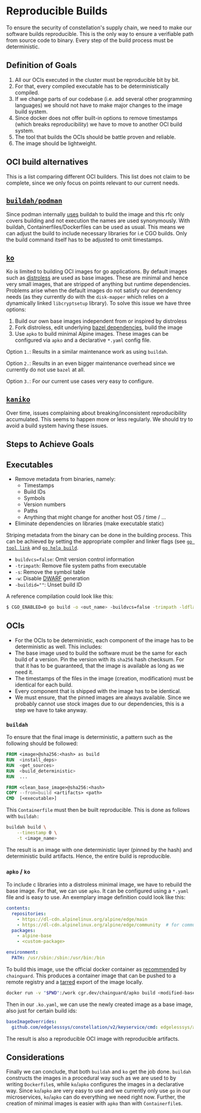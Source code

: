 # Reproducible Builds

To ensure the security of constellation's supply chain, we need to make our software builds reproducible.
This is the only way to ensure a verifiable path from source code to binary.
Every step of the build process must be deterministic.

## Definition of Goals

1. All our OCIs executed in the cluster must be reproducible bit by bit.
1. For that, every compiled executable has to be deterministically compiled.
1. If we change parts of our codebase (i.e. add several other programming languages) we should not have to make major changes to the image build system.
1. Since docker does not offer built-in options to remove timestamps (which breaks reproducibility) we have to move to another OCI build system.
1. The tool that builds the OCIs should be battle proven and reliable.
1. The image should be lightweight.

## OCI build alternatives

This is a list comparing different OCI builders.
This list does not claim to be complete, since we only focus on points relevant to our current needs.

## [`buildah/podman`](https://github.com/containers/buildah)

Since podman internally [uses](https://github.com/containers/buildah#buildah-and-podman-relationship) buildah to build the image and this rfc only covers building and not execution the names are used synonymously.
With buildah, Containerfiles/Dockerfiles can be used as usual. This means we can adjust the build to include necessary libraries for i.e CGO builds. Only the build command itself has to be adjusted to omit timestamps.

## [`ko`](https://github.com/ko-build/ko)

Ko is limited to building OCI images for go applications. By default images such as [distroless](https://github.com/GoogleContainerTools/distroless) are used as base images.
These are minimal and hence very small images, that are stripped of anything but runtime dependencies.
Problems arise when the default images do not satisfy our dependency needs (as they currently do with the `disk-mapper` which relies on a dynamically linked `libcryptsetup` library).
To solve this issue we have three options:

1. Build our own base images independent from or inspired by distroless
2. Fork distroless, edit underlying [bazel dependencies](https://github.com/GoogleContainerTools/distroless/blob/main/debian_archives.bzl), build the image
3. Use `apko` to build minimal Alpine images. These images can be configured via `apko` and a declarative `*.yaml` config file.

Option `1.`: Results in a similar maintenance work as using `buildah`.

Option `2.`: Results in an even bigger maintenance overhead since we currently do not use `bazel` at all.

Option `3.`: For our current use cases very easy to configure.

## [`kaniko`](https://github.com/GoogleContainerTools/kaniko)

Over time, issues complaining about breaking/inconsistent reproducibility accumulated.
This seems to happen more or less regularly. We should try to avoid a build system having these issues.

## Steps to Achieve Goals

## Executables

* Remove metadata from binaries, namely:
  * Timestamps
  * Build IDs
  * Symbols
  * Version numbers
  * Paths
  * Anything that might change for another host OS / time / ...
* Eliminate dependencies on libraries (make executable static)

Striping metadata from the binary can be done in the building process.
This can be achieved by setting the appropriate compiler and linker flags (see [`go tool link`](https://pkg.go.dev/cmd/link) and [`go help build`](https://pkg.go.dev/cmd/go).

* `buildvcs=false`: Omit version control information
* `-trimpath`: Remove file system paths from executable
* `-s`: Remove the symbol table
* `-w`: Disable [DWARF](https://en.wikipedia.org/wiki/DWARF) generation
* `-buildid=""`: Unset build ID

A reference compilation could look like this:

```bash
$ CGO_ENABLED=0 go build -o <out_name> -buildvcs=false -trimpath -ldflags "-s -w -buildid=''"
```

## OCIs

* For the OCIs to be deterministic, each component of the image has to be deterministic as well.
This includes:
* The base image used to build the software must be the same for each build of a version. Pin the version with its `sha256` hash checksum. For that it has to be guaranteed, that the image is available as long as we need it.
* The timestamps of the files in the image (creation, modification) must be identical for each build.
* Every component that is shipped with the image has to be identical.
* We must ensure, that the pinned images are always available. Since we probably cannot use stock images due to our dependencies, this is a step we have to take anyway.

### `buildah`

To ensure that the final image is deterministic, a pattern such as the following should be followed:

```Dockerfile
FROM <image>@sha256:<hash> as build
RUN  <install_deps>
RUN  <get_sources>
RUN  <build_deterministic>
RUN  ...

FROM <clean_base_image>@sha256:<hash>
COPY --from=build <artifacts> <path>
CMD  [<executable>]
```

This `Containerfile` must then be built reproducible.
This is done as follows with `buildah:`

```sh
buildah build \
    --timestamp 0 \
    -t <image_name>
```

The result is an image with one deterministic layer (pinned by the hash) and deterministic build artifacts.
Hence, the entire build is reproducible.

### `apko` / `ko`

To include c libraries into a distroless minimal image, we have to rebuild the base image.
For that, we can use `apko`.
It can be configured using a `*.yaml` file and is easy to use. An exemplary image definition could look like this:

```yaml
contents:
  repositories:
    - https://dl-cdn.alpinelinux.org/alpine/edge/main
    - https://dl-cdn.alpinelinux.org/alpine/edge/community  # for community packages
  packages:
    - alpine-base
    - <custom-package>

environment:
  PATH: /usr/sbin:/sbin:/usr/bin:/bin
```

To build this image, use the official docker container as [recommended](https://github.com/chainguard-dev/apko#installation) by `chainguard`.
This produces a container image that can be pushed to a remote registry and a [tarred](https://docs.podman.io/en/latest/markdown/podman-save.1.html) export of the image locally.

```sh
docker run -v "$PWD":/work cgr.dev/chainguard/apko build <modified-base-image>.yaml <image-name>:<tag> <image-name>.tar
```

Then in our `.ko.yaml`, we can use the newly created image as a base image, also just for certain build ids:

```yaml
baseImageOverrides:
  github.com/edgelesssys/constellation/v2/keyservice/cmd: edgelesssys/alpine-custom:base
```

The result is also a reproducible OCI image with reproducible artifacts.

## Considerations

Finally we can conclude, that both `buildah` and `ko` get the job done.
`buildah` constructs the images in a procedural way such as we are used to by writing `Dockerfile`s, while `ko`/`apko` configures the images in a declarative way.
Since `ko`/`apko` are very easy to use and we currently only use `go` in our microservices, `ko`/`apko` can do everything we need right now.
Further, the creation of minimal images is easier with `apko` than with `Containerfile`s.
